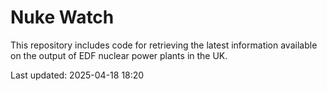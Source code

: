 # Nuke Watch

This repository includes code for retrieving the latest information available on the output of EDF nuclear power plants in the UK.

Last updated: 2025-04-18 18:20